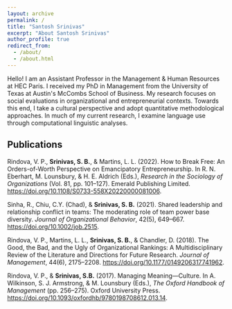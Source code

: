```yaml
---
layout: archive
permalink: /
title: "Santosh Srinivas"
excerpt: "About Santosh Srinivas"
author_profile: true
redirect_from: 
  - /about/
  - /about.html
---
```

Hello! I am an Assistant Professor in the Management & Human Resources at HEC Paris. I received my PhD in Management from the University of Texas at Austin's McCombs School of Business. My research focuses on social evaluations in organizational and entrepreneurial contexts. Towards this end, I take a cultural perspective and adopt quantitative methodological approaches. In much of my current research, I examine language use through computational linguistic analyses.

## Publications
Rindova, V. P., **Srinivas, S. B.**, & Martins, L. L. (2022). How to Break Free: An Orders-of-Worth Perspective on Emancipatory Entrepreneurship. In R. N. Eberhart, M. Lounsbury, & H. E. Aldrich (Eds.), _Research in the Sociology of Organizations_ (Vol. 81, pp. 101–127). Emerald Publishing Limited. https://doi.org/10.1108/S0733-558X20220000081006.

Sinha, R., Chiu, C.Y. (Chad), & **Srinivas, S. B.** (2021). Shared leadership and relationship conflict in teams: The moderating role of team power base diversity. _Journal of Organizational Behavior_, 42(5), 649–667. https://doi.org/10.1002/job.2515.

Rindova, V. P., Martins, L. L., **Srinivas, S. B.**, & Chandler, D. (2018). The Good, the Bad, and the Ugly of Organizational Rankings: A Multidisciplinary Review of the Literature and Directions for Future Research. _Journal of Management_, 44(6), 2175–2208. https://doi.org/10.1177/0149206317741962.

Rindova, V. P., & **Srinivas, S.B.** (2017). Managing Meaning—Culture. In A. Wilkinson, S. J. Armstrong, & M. Lounsbury (Eds.), _The Oxford Handbook of Management_ (pp. 256–275). Oxford University Press. https://doi.org/10.1093/oxfordhb/9780198708612.013.14.

